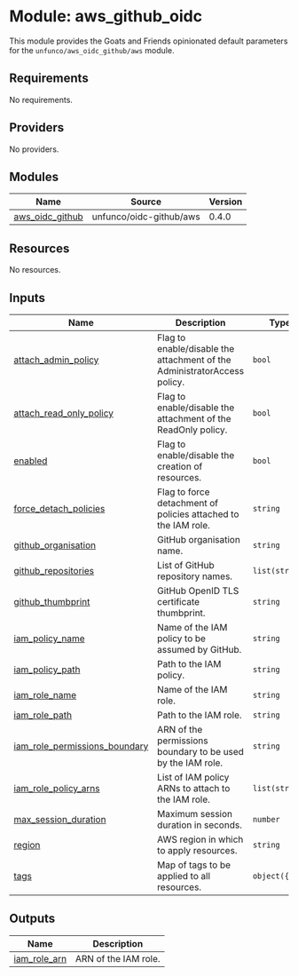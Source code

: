# Module: aws_github_oidc

This module provides the Goats and Friends opinionated default parameters for
the `unfunco/aws_oidc_github/aws` module.

<!-- BEGIN_TF_DOCS -->

## Requirements

No requirements.

## Providers

No providers.

## Modules

| Name                                                                             | Source                  | Version |
| -------------------------------------------------------------------------------- | ----------------------- | ------- |
| <a name="module_aws_oidc_github"></a> [aws_oidc_github](#module_aws_oidc_github) | unfunco/oidc-github/aws | 0.4.0   |

## Resources

No resources.

## Inputs

| Name                                                                                                                     | Description                                                              | Type           | Default                                      | Required |
| ------------------------------------------------------------------------------------------------------------------------ | ------------------------------------------------------------------------ | -------------- | -------------------------------------------- | :------: |
| <a name="input_attach_admin_policy"></a> [attach_admin_policy](#input_attach_admin_policy)                               | Flag to enable/disable the attachment of the AdministratorAccess policy. | `bool`         | `false`                                      |    no    |
| <a name="input_attach_read_only_policy"></a> [attach_read_only_policy](#input_attach_read_only_policy)                   | Flag to enable/disable the attachment of the ReadOnly policy.            | `bool`         | `true`                                       |    no    |
| <a name="input_enabled"></a> [enabled](#input_enabled)                                                                   | Flag to enable/disable the creation of resources.                        | `bool`         | `true`                                       |    no    |
| <a name="input_force_detach_policies"></a> [force_detach_policies](#input_force_detach_policies)                         | Flag to force detachment of policies attached to the IAM role.           | `string`       | `false`                                      |    no    |
| <a name="input_github_organisation"></a> [github_organisation](#input_github_organisation)                               | GitHub organisation name.                                                | `string`       | n/a                                          |   yes    |
| <a name="input_github_repositories"></a> [github_repositories](#input_github_repositories)                               | List of GitHub repository names.                                         | `list(string)` | n/a                                          |   yes    |
| <a name="input_github_thumbprint"></a> [github_thumbprint](#input_github_thumbprint)                                     | GitHub OpenID TLS certificate thumbprint.                                | `string`       | `"6938fd4d98bab03faadb97b34396831e3780aea1"` |    no    |
| <a name="input_iam_policy_name"></a> [iam_policy_name](#input_iam_policy_name)                                           | Name of the IAM policy to be assumed by GitHub.                          | `string`       | `"github"`                                   |    no    |
| <a name="input_iam_policy_path"></a> [iam_policy_path](#input_iam_policy_path)                                           | Path to the IAM policy.                                                  | `string`       | `"/"`                                        |    no    |
| <a name="input_iam_role_name"></a> [iam_role_name](#input_iam_role_name)                                                 | Name of the IAM role.                                                    | `string`       | `"github"`                                   |    no    |
| <a name="input_iam_role_path"></a> [iam_role_path](#input_iam_role_path)                                                 | Path to the IAM role.                                                    | `string`       | `"/"`                                        |    no    |
| <a name="input_iam_role_permissions_boundary"></a> [iam_role_permissions_boundary](#input_iam_role_permissions_boundary) | ARN of the permissions boundary to be used by the IAM role.              | `string`       | `""`                                         |    no    |
| <a name="input_iam_role_policy_arns"></a> [iam_role_policy_arns](#input_iam_role_policy_arns)                            | List of IAM policy ARNs to attach to the IAM role.                       | `list(string)` | `[]`                                         |    no    |
| <a name="input_max_session_duration"></a> [max_session_duration](#input_max_session_duration)                            | Maximum session duration in seconds.                                     | `number`       | `3600`                                       |    no    |
| <a name="input_region"></a> [region](#input_region)                                                                      | AWS region in which to apply resources.                                  | `string`       | n/a                                          |   yes    |
| <a name="input_tags"></a> [tags](#input_tags)                                                                            | Map of tags to be applied to all resources.                              | `object({})`   | `{}`                                         |    no    |

## Outputs

| Name                                                                    | Description          |
| ----------------------------------------------------------------------- | -------------------- |
| <a name="output_iam_role_arn"></a> [iam_role_arn](#output_iam_role_arn) | ARN of the IAM role. |

<!-- END_TF_DOCS -->
